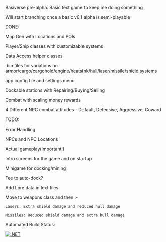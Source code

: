 Basiverse pre-alpha. Basic text game to keep me doing something

Will start branching once a basic v0.1 alpha is semi-playable


DONE:

Map Gen with Locations and POIs

Player/Ship classes with customizable systems

Data Access helper classes

.bin files for variations on armor/cargo/cargohold/engine/heatsink/hull/laser/missile/shield systems

app.config file and settings menu

Dockable stations with Repairing/Buying/Selling

Combat with scaling money rewards

4 Different NPC combat attitudes - Default, Defensive, Aggressive, Coward

TODO:

Error Handling

NPCs and NPC Locations

Actual gameplay(Important!)

Intro screens for the game and on startup

Minigame for docking/mining

Fee to auto-dock?

Add Lore data in text files

Move to weapons class and then :-

    Lasers: Extra shield damage and reduced hull damage

    Missiles: Reduced shield damage and extra hull damage

Automated Build Status:


[![.NET](https://github.com/Prophetofkirbo/Basiverse/actions/workflows/dotnet.yml/badge.svg)](https://github.com/Prophetofkirbo/Basiverse/actions/workflows/dotnet.yml)
